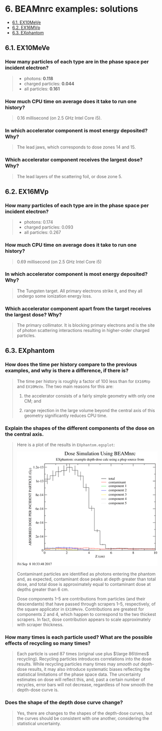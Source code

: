 <!-- # 1. lab  -->
<!-- # 2. lab  -->
<!-- # 3. lab  -->
<!-- # 4. lab  -->
<!-- # 5. lab  -->

# 6. BEAMnrc examples: solutions <!-- omit in toc -->

- [6.1. EX10MeVe](#61-ex10meve)
- [6.2. EX16MVp](#62-ex16mvp)
- [6.3. EXphantom](#63-exphantom)

## 6.1. EX10MeVe

### How many particles of each type are in the phase space per incident electron?

> - photons: **0.118**
> - charged particles: **0.044**
> - all particles: **0.161**

### How much CPU time on average does it take to run one history?

> 0.16 millisecond (on 2.5 GHz Intel Core i5).

### In which accelerator component is most energy deposited? Why?

> The lead jaws, which corresponds to dose zones 14 and 15.

### Which accelerator component receives the largest dose? Why?

> The lead layers of the scattering foil, or dose zone 5.

## 6.2. EX16MVp

### How many particles of each type are in the phase space per incident electron?

> - photons: 0.174
> - charged particles: 0.093
> - all particles: 0.267

### How much CPU time on average does it take to run one history?

> 0.69 millisecond (on 2.5 GHz Intel Core i5)

### In which accelerator component is most energy deposited? Why?

> The Tungsten target. All primary electrons strike it, and they all undergo
> some ionization energy loss.

### Which accelerator component apart from the target receives the largest dose? Why?

> The primary collimator. It is blocking primary electrons and is the site of
> photon scattering interactions resulting in higher-order charged particles.

## 6.3. EXphantom

### How does the time per history compare to the previous examples, and why is there a difference, if there is?

> The time per history is roughly a factor of 100 less than for `EX16MVp` and
> `EX10MeVe`. The two main reasons for this are:
>
> 1. the accelerator consists of a fairly simple geometry with only one CM; and
>
> 2. range rejection in the large volume beyond the central axis of this
>    geometry significantly reduces CPU time.

### Explain the shapes of the different components of the dose on the central axis.

> Here is a plot of the results in `EXphantom.egsplot`:
>
> ![EXphantom](./assets/EXphantom.png)
>
> Contaminant particles are identified as photons entering the phantom and, as
> expected, contaminant dose peaks at depth greater than total dose, and total
> dose is approximately equal to contaminant dose at depths greater than 6 cm.
>
> Dose components 1–5 are contributions from particles (and their descendants)
> that have passed through scrapers 1–5, respectively, of the square applicator
> in `EX10MeVe`. Contributions are greatest for components 2 and 4, which happen
> to correspond to the two thickest scrapers. In fact, dose contribution appears
> to scale approximately with scraper thickness.

### How many times is each particle used? What are the possible effects of recycling so many times?

> Each particle is used 87 times (original use plus $\large 86\times$
> recycling). Recycling particles introduces correlations into the dose results.
> While recycling particles many times may *smooth out* depth-dose results, it
> may also introduce systematic biases reflecting the statistical limitations of
> the phase space data. The uncertainty estimates on dose will reflect this,
> and, past a certain number of recycles, error bars will not decrease,
> regardless of how smooth the depth-dose curve is.

### Does the shape of the depth dose curve change?

> Yes, there are changes to the shapes of the depth-dose curves, but the curves
> should be consistent with one another, considering the statistical
> uncertainty.
